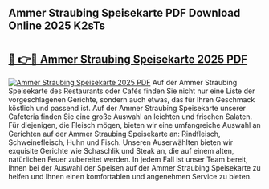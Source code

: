 ## Ammer Straubing Speisekarte PDF Download Online 2025 K2sTs

# <h2><a href="http://gc6j91.nevu.top/?p=Ammer+Straubing+Speisekarte">🔗 👉🔴 Ammer Straubing Speisekarte 2025 PDF</a></h2>

[![Ammer Straubing Speisekarte 2025 PDF](https://i.imgur.com/dBaPXMq.png)](http://gc6j91.nevu.top/?p=Ammer+Straubing+Speisekarte)
Auf der Ammer Straubing Speisekarte des Restaurants oder Cafés finden Sie nicht nur eine Liste der vorgeschlagenen Gerichte, sondern auch etwas, das für Ihren Geschmack köstlich und passend ist. Auf der Ammer Straubing Speisekarte unserer Cafeteria finden Sie eine große Auswahl an leichten und frischen Salaten. Für diejenigen, die Fleisch mögen, bieten wir eine umfangreiche Auswahl an Gerichten auf der Ammer Straubing Speisekarte an: Rindfleisch, Schweinefleisch, Huhn und Fisch. Unseren Auserwählten bieten wir exquisite Gerichte wie Schaschlik und Steak an, die auf einem alten, natürlichen Feuer zubereitet werden. In jedem Fall ist unser Team bereit, Ihnen bei der Auswahl der Speisen auf der Ammer Straubing Speisekarte zu helfen und Ihnen einen komfortablen und angenehmen Service zu bieten.
